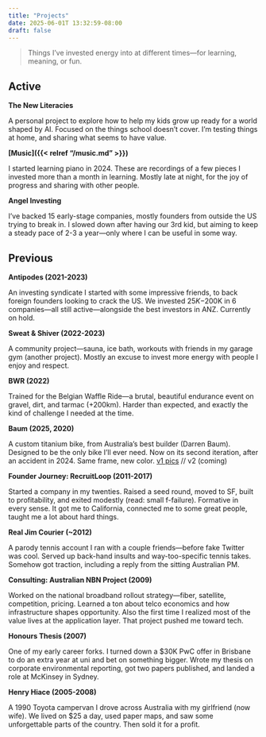 ```yaml
---
title: "Projects"
date: 2025-06-01T 13:32:59-08:00
draft: false
---
```


> Things I’ve invested energy into at different times—for learning, meaning, or fun.

## Active
**The New Literacies**

A personal project to explore how to help my kids grow up ready for a world shaped by AI. Focused on the things school doesn’t cover. I’m testing things at home, and sharing what seems to have value.

**[Music]({{< relref “/music.md” >}})**

I started learning piano in 2024. These are recordings of a few pieces I invested more than a month in learning. Mostly late at night, for the joy of progress and sharing with other people.

**Angel Investing**

I’ve backed 15 early-stage companies, mostly founders from outside the US trying to break in. I slowed down after having our 3rd kid, but aiming to keep a steady pace of 2-3 a year—only where I can be useful in some way.

## Previous
**Antipodes (2021-2023)**

An investing syndicate I started with some impressive friends, to back foreign founders looking to crack the US. We invested $25K-$200K in 6 companies—all still active—alongside the best investors in ANZ. Currently on hold.

**Sweat & Shiver (2022-2023)**

A community project—sauna, ice bath, workouts with friends in my garage gym (another project). Mostly an excuse to invest more energy with people I enjoy and respect.

**BWR (2022)**

Trained for the Belgian Waffle Ride—a brutal, beautiful endurance event on gravel, dirt, and tarmac (+200km). Harder than expected, and exactly the kind of challenge I needed at the time.

**Baum (2025, 2020)**

A custom titanium bike, from Australia’s best builder (Darren Baum). Designed to be the only bike I’ll ever need. Now on its second iteration, after an accident in 2024. Same frame, new color. [v1 pics](https://www.flickr.com/photos/baumcycles/albums/72177720295946088/with/51820067660) // v2 (coming)

**Founder Journey: RecruitLoop (2011-2017)**

Started a company in my twenties. Raised a seed round, moved to SF, built to profitability, and exited modestly (read: small f-failure). Formative in every sense. It got me to California, connected me to some great people, taught me a lot about hard things.

**Real Jim Courier (~2012)**

A parody tennis account I ran with a couple friends—before fake Twitter was cool. Served up back-hand insults and way-too-specific tennis takes. Somehow got traction, including a reply from the sitting Australian PM.

**Consulting: Australian NBN Project (2009)**

Worked on the national broadband rollout strategy—fiber, satellite, competition, pricing. Learned a ton about telco economics and how infrastructure shapes opportunity. Also the first time I realized most of the value lives at the application layer. That project pushed me toward tech.

**Honours Thesis (2007)**

One of my early career forks. I turned down a $30K PwC offer in Brisbane to do an extra year at uni and bet on something bigger. Wrote my thesis on corporate environmental reporting, got two papers published, and landed a role at McKinsey in Sydney.

**Henry Hiace (2005-2008)**

A 1990 Toyota campervan I drove across Australia with my girlfriend (now wife). We lived on $25 a day, used paper maps, and saw some unforgettable parts of the country. Then sold it for a profit.